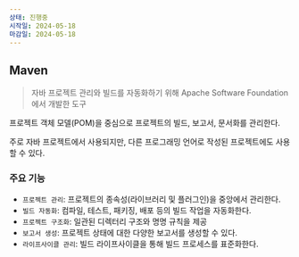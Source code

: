 ```yaml
---
상태: 진행중
시작일: 2024-05-18
마감일: 2024-05-18
---
```

## Maven
>자바 프로젝트 관리와 빌드를 자동화하기 위해 Apache Software Foundation에서 개발한 도구

프로젝트 객체 모델(POM)을 중심으로 프로젝트의 빌드, 보고서, 문서화를 관리한다.

주로 자바 프로젝트에서 사용되지만, 다른 프로그래밍 언어로 작성된 프로젝트에도 사용할 수 있다.

### 주요 기능
- `프로젝트 관리`: 프로젝트의 종속성(라이브러리 및 플러그인)을 중앙에서 관리한다.
- `빌드 자동화`: 컴파일, 테스트, 패키징, 배포 등의 빌드 작업을 자동화한다.
- `프로젝트 구조화`: 일관된 디렉터리 구조와 명명 규칙을 제공
- `보고서 생성`: 프로젝트 상태에 대한 다양한 보고서를 생성할 수 있다.
- `라이프사이클 관리`: 빌드 라이프사이클을 통해 빌드 프로세스를 표준화한다.
